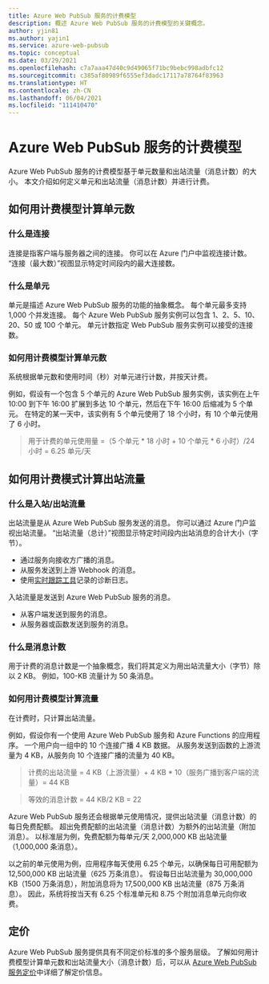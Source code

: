 ```yaml
---
title: Azure Web PubSub 服务的计费模型
description: 概述 Azure Web PubSub 服务的计费模型的关键概念。
author: yjin81
ms.author: yajin1
ms.service: azure-web-pubsub
ms.topic: conceptual
ms.date: 03/29/2021
ms.openlocfilehash: c7a7aaa47d40c9d49065f71bc9bebc998adbfc12
ms.sourcegitcommit: c385af80989f6555ef3dadc17117a78764f83963
ms.translationtype: HT
ms.contentlocale: zh-CN
ms.lasthandoff: 06/04/2021
ms.locfileid: "111410470"
---
```

# <a name="billing-model-of-azure-web-pubsub-service"></a>Azure Web PubSub 服务的计费模型

Azure Web PubSub 服务的计费模型基于单元数量和出站流量（消息计数）的大小。 本文介绍如何定义单元和出站流量（消息计数）并进行计费。

## <a name="how-units-are-counted-with-billing-model"></a>如何用计费模型计算单元数

### <a name="what-is-the-connection"></a>什么是连接

连接是指客户端与服务器之间的连接。 你可以在 Azure 门户中监视连接计数。 “连接（最大数）”视图显示特定时间段内的最大连接数。 

### <a name="what-is-the-unit"></a>什么是单元

单元是描述 Azure Web PubSub 服务的功能的抽象概念。 每个单元最多支持 1,000 个并发连接。 每个 Azure Web PubSub 服务实例可以包含 1、2、5、10、20、50 或 100 个单元。 单元计数指定 Web PubSub 服务实例可以接受的连接数。

###  <a name="how-units-are-counted-with-billing-model"></a>如何用计费模型计算单元数

系统根据单元数和使用时间（秒）对单元进行计数，并按天计费。 

例如，假设有一个包含 5 个单元的 Azure Web PubSub 服务实例，该实例在上午 10:00 到下午 16:00 扩展到多达 10 个单元，然后在下午 16:00 后缩减为 5 个单元。 在特定的某一天中，该实例有 5 个单元使用了 18 个小时，有 10 个单元使用了 6 小时。

> 用于计费的单元使用量 =（5 个单元 * 18 小时 + 10 个单元 * 6 小时）/24 小时 = 6.25 单元/天

## <a name="how-outbound-traffic-is-counted-with-billing-model"></a>如何用计费模式计算出站流量

### <a name="what-is-inboundoutbound-traffic"></a>什么是入站/出站流量 

出站流量是从 Azure Web PubSub 服务发送的消息。 你可以通过 Azure 门户监视出站流量。 “出站流量（总计）”视图显示特定时间段内出站消息的合计大小（字节）。

- 通过服务向接收方广播的消息。
- 从服务发送到上游 Webhook 的消息。
- 使用[实时跟踪工具](./howto-troubleshoot-diagnostic-logs.md#capture-diagnostic-logs-with-azure-web-pubsub-service-live-trace-tool)记录的诊断日志。 

入站流量是发送到 Azure Web PubSub 服务的消息。 

- 从客户端发送到服务的消息。
- 从服务器或函数发送到服务的消息。

### <a name="what-is-message-count"></a>什么是消息计数

用于计费的消息计数是一个抽象概念，我们将其定义为用出站流量大小（字节）除以 2 KB。 例如，100-KB 流量计为 50 条消息。  

### <a name="how-traffic-is-counted-with-billing-model"></a>如何用计费模型计算流量

在计费时，只计算出站流量。 

例如，假设你有一个使用 Azure Web PubSub 服务和 Azure Functions 的应用程序。 一个用户向一组中的 10 个连接广播 4 KB 数据。 从服务发送到函数的上游流量为 4 KB，从服务向 10 个连接广播的流量为 40 KB。

> 计费的出站流量 = 4 KB（上游流量）+ 4 KB * 10（服务广播到客户端的流量）= 44 KB

> 等效的消息计数 = 44 KB/2 KB = 22

Azure Web PubSub 服务还会根据单元使用情况，提供出站流量（消息计数）的每日免费配额。 超出免费配额的出站流量（消息计数）为额外的出站流量（附加消息）。 以标准层为例，免费配额为每单元/天 2,000,000 KB 出站流量（1,000,000 条消息）。

以之前的单元使用为例，应用程序每天使用 6.25 个单元，以确保每日可用配额为 12,500,000 KB 出站流量（625 万条消息）。 假设每日出站流量为 30,000,000 KB（1500 万条消息），附加消息将为 17,500,000 KB 出站流量（875 万条消息）。 因此，系统将按当天有 6.25 个标准单元和 8.75 个附加消息单元向你收费。

## <a name="pricing"></a>定价 

Azure Web PubSub 服务提供具有不同定价标准的多个服务层级。 了解如何用计费模型计算单元数和出站流量大小（消息计数）后，可以从 [Azure Web PubSub 服务定价](https://azure.microsoft.com/pricing/details/web-pubsub)中详细了解定价信息。





